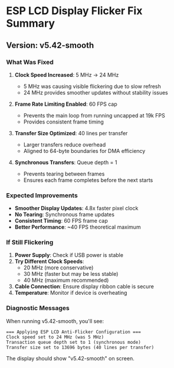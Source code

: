 # ESP LCD Display Flicker Fix Summary

## Version: v5.42-smooth

### What Was Fixed

1. **Clock Speed Increased**: 5 MHz → 24 MHz
   - 5 MHz was causing visible flickering due to slow refresh
   - 24 MHz provides smoother updates without stability issues

2. **Frame Rate Limiting Enabled**: 60 FPS cap
   - Prevents the main loop from running uncapped at 19k FPS
   - Provides consistent frame timing

3. **Transfer Size Optimized**: 40 lines per transfer
   - Larger transfers reduce overhead
   - Aligned to 64-byte boundaries for DMA efficiency

4. **Synchronous Transfers**: Queue depth = 1
   - Prevents tearing between frames
   - Ensures each frame completes before the next starts

### Expected Improvements

- **Smoother Display Updates**: 4.8x faster pixel clock
- **No Tearing**: Synchronous frame updates
- **Consistent Timing**: 60 FPS frame cap
- **Better Performance**: ~40 FPS theoretical maximum

### If Still Flickering

1. **Power Supply**: Check if USB power is stable
2. **Try Different Clock Speeds**:
   - 20 MHz (more conservative)
   - 30 MHz (faster but may be less stable)
   - 40 MHz (maximum recommended)
3. **Cable Connection**: Ensure display ribbon cable is secure
4. **Temperature**: Monitor if device is overheating

### Diagnostic Messages

When running v5.42-smooth, you'll see:
```
=== Applying ESP LCD Anti-Flicker Configuration ===
Clock speed set to 24 MHz (was 5 MHz)
Transaction queue depth set to 1 (synchronous mode)
Transfer size set to 13696 bytes (40 lines per transfer)
```

The display should show "v5.42-smooth" on screen.